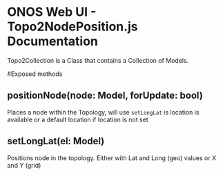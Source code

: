 ONOS Web UI - Topo2NodePosition.js Documentation
====================================

Topo2Collection is a Class that contains a Collection of Models.

#Exposed methods
## positionNode(node: Model, forUpdate: bool)
Places a node within the Topology, will use `setLongLat` is location is available
or a default location if location is not set

## setLongLat(el: Model)
Positions node in the topology. Either with Lat and Long (geo) values or X and Y (grid)
